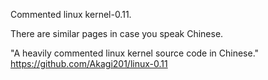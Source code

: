 Commented linux kernel-0.11.


There are similar pages in case you speak Chinese.

"A heavily commented linux kernel source code in Chinese."
https://github.com/Akagi201/linux-0.11
